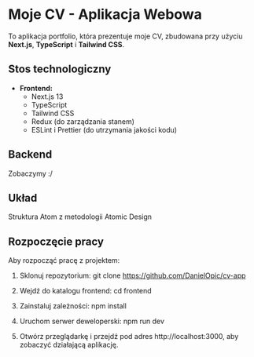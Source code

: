 # Moje CV - Aplikacja Webowa

To aplikacja portfolio, która prezentuje moje CV, zbudowana przy użyciu **Next.js**, **TypeScript** i **Tailwind CSS**.

## Stos technologiczny

- **Frontend:**
  - Next.js 13
  - TypeScript
  - Tailwind CSS
  - Redux (do zarządzania stanem)
  - ESLint i Prettier (do utrzymania jakości kodu)

## Backend

Zobaczymy :/

## Układ

Struktura Atom z metodologii Atomic Design

## Rozpoczęcie pracy

Aby rozpocząć pracę z projektem:

1. Sklonuj repozytorium:
   git clone https://github.com/DanielOpic/cv-app

2. Wejdź do katalogu frontend:
   cd frontend

3. Zainstaluj zależności:
   npm install

4. Uruchom serwer deweloperski:
   npm run dev

5. Otwórz przeglądarkę i przejdź pod adres http://localhost:3000, aby zobaczyć działającą aplikację.
